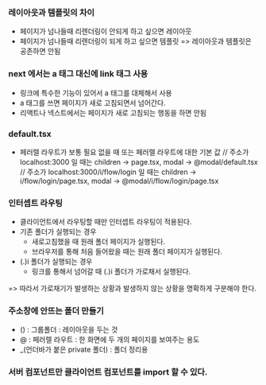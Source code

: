 ### 레이아웃과 템플릿의 차이
* 페이지가 넘나들때 리렌더링이 안되게 하고 싶으면 레이아웃
* 페이지가 넘나들때 리렌더링이 되게 하고 싶으면 템플릿
=> 레이아웃과 템플릿은 공존하면 안됨

### next 에서는 a 태그 대신에 link 태그 사용
* 링크에 특수한 기능이 있어서 a 태그를 대체해서 사용
* a 태그를 쓰면 페이지가 새로 고침되면서 넘어간다.
* 리액트나 넥스트에서는 페이지가 새로 고침되는 행동을 하면 안됨

### default.tsx
* 페러렐 라우트가 보통 필요 없을 때 또는 페러렐 라우트에 대한 기본 값
// 주소가 localhost:3000 일 때는 children -> page.tsx, modal -> @modal/default.tsx
// 주소가 localhost:3000/i/flow/login 일 때는 children -> i/flow/login/page.tsx, modal -> @modal/i/flow/login/page.tsx

### 인터셉트 라우팅
* 클라이언트에서 라우팅할 때만 인터셉트 라우팅이 적용된다.
* 기존 폴더가 실행되는 경우
  * 새로고침했을 때 원래 폴더 페이지가 실행된다.
  * 브라우저를 통해 처음 들어왔을 때는 원래 폴더 페이지가 실행된다.
* (.)i 폴더가 실행되는 경우
  * 링크를 통해서 넘어갈 때 (.)i 폴더가 가로채서 실행된다.

=> 따라서 가로채기가 발생하는 상황과 발생하지 않는 상황을 명확하게 구분해야 한다.

### 주소창에 안뜨는 폴더 만들기
* () : 그룹폴더 : 레이아웃을 두는 것
* @ : 페러렐 라우트 : 한 화면에 두 개의 페이지를 보여주는 용도
* _(언더바가 붙은 private 폴더) : 폴더 정리용

### 서버 컴포넌트만 클라이언트 컴포넌트를 import 할 수 있다.


